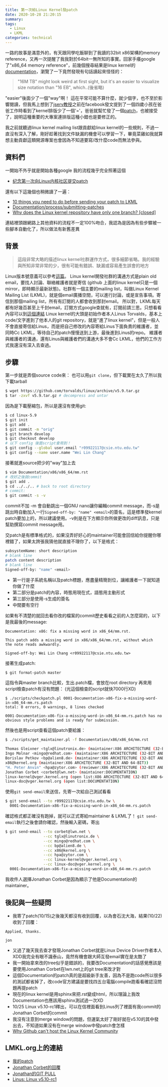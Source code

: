 ```yaml
---
title: 第一次給Linux Kernel發patch
date: 2020-10-28 21:20:15
summary:
tags:
  - Linux
  - LKML
categories: technical
---
```


一路的故事是滿意外的，有天跟同學吃飯聊到了我讀的32bit x86架構的memory reference，又再一次提醒了我我對於64bit一無所知的事實。回家手癢google了"x86_64 memory reference"，前幾個搜尋結果是linux kernel的[documentation](https://www.kernel.org/doc/Documentation/x86/x86_64/mm.txt)，瀏覽了一下竟然發現有句話讀起來怪怪的：
> "16M TB" might look weird at first sight, but it's an easier to visualize size
notation than "16 EB", which..(後省略)

"easier"後面少了一個"way"啊！
這在平常可能不算什麼，就少個字，也不至於影響閱讀，但我馬上想到了[jserv教授](http://wiki.csie.ncku.edu.tw/User/jserv)之前在facebook發文提到了一個四歲小孩在爸爸工作時看到了kernel排版少了一個'='，爸爸就幫忙發了一個[patch](https://www.reddit.com/r/linux/comments/2pqqla/kernel_commit_4_year_old_girl_fixes_formatting_to/)，也被接受了，說明這種重要的大專案連排版這種小錯也是要修正的。

我之前就聽過linux kernel mailing list跟貢獻給linux kernel的一些規則，不過一直沒有深入了解，剛好趁著找到文件缺漏的機會可以學習一下，畢竟菜雞如我就算想主動貢獻這類開源專案也會因為不知道要寫/改什麼code而無法參與。

## 資料們
一開始不外乎就是開始各種google
我的流程幾乎完全照著這個
* [纪念第一次向Linux内核社区提交patch](https://zhuanlan.zhihu.com/p/87530337)

還有以下這幾個也稍微讀了一遍：
* [10 things you need to do before sending your patch to LKML](https://yaapb.wordpress.com/2012/12/14/10-things-you-need-to-do-before-sending-your-patch-to-lkml/)
* [Documentation/process/submitting-patches](https://www.kernel.org/doc/html/latest/process/submitting-patches.html#submittingpatches)
* [Why does the Linux kernel repository have only one branch? [closed]
](https://stackoverflow.com/questions/30268332/why-does-the-linux-kernel-repository-have-only-one-branch/30268416)

連結裡頭跟網路上其他資料的流程不一定100%吻合，我認為是因為有些步驟被一些腳本自動化了，所以做法有新舊差異

## 背景
> 這段非常大略的描述linux kernel社群運作方式，很多細節省略。我的經驗與所知非常非常的少，很有可能有錯誤、缺漏或容易產生誤會的地方

Linux版本號意義可以參考[這篇](https://hackmd.io/@rhythm/B10t9i_Xw)。
Linux kernel開發社群的溝通方式是plain old email，要找人討論、聯絡維護者就是寄信 (github 上面的linux kernel只是一個mirror，即時顯示最新狀態)。社群有一個主要的mailing list，叫做Linux Kernel Mailing List (LKML)，就是個email廣播空間，可以進行討論，或是宣告事項。寄信到那個mailing list，所有有訂閱的人都會收到那封email。
所以對，LKML每天都有好幾百甚至上千封email，訂閱方式google查就有，訂閱前請三思。只想看看內容可以到[這個連結](https://lkml.org)
Linux kernel的大頭是初始作者本人Linus Torvalds，基本上code/文字進到了他本人的git repository，就是"進了linux kernel"，但是一般人不會直接寄信給Linus，而是把自己修改的內容寄給Linus下面負責的維護者，並同時Cc LKML，等待自己的patch慢慢送到上游，最後進到Linus的repo。
維護者與維護者的溝通，還有Linus與維護者們的溝通大多不會Cc LKML，他們的工作方式我還沒有深入去查過。

## 步驟
第一步就是弄個source code來：
也可以用`git clone`，但下載實在太久了所以我下載tarball
```bash
$ wget https://github.com/torvalds/linux/archive/v5.9.tar.gz
$ tar -zxvf v5.9.tar.gz # decompress and untar
```
因為是下載壓縮包，所以是還沒有使用git:
```bash
$ cd linux-5.9
$ git init
$ git add .
$ git commit -m "orig"
$ git branch develop
$ git checkout develop
# 以下 config 後面script會用到！
$ git config --global user.email "r09922117@csie.ntu.edu.tw"
$ git config --name user.name "Wei Lin Chang"
```
接著就進source把少的"way"加上去
```bash
$ vim Documentation/x86/x86_64/mm.rst
# 改好之後就commit
$ git add .
$ cd ../../.. # back to root directory
# commit:
$ git commit -s -v
```
commit不加 -m 會自動跳出一個GNU nano讓你編輯commit message，而-s是跳出時自動加入一行`Signed-off-by: "name" <email>`的簽名，這是標準發kernel patch要加上的，所以建議使用。-v則是在下方顯示你所做更改的diff訊息，只是幫助撰寫commit message用。

交patch是有標準格式的，如果沒弄好好心的maintainer可能會回信給你提醒你哪裡錯了，如果太誇張我猜他就直接不理你了，以下是格式：
```bash
subsystemName: short description
# blank line
patch content description
# blank line
Signed-off-by: "name" <email>
```
* 第一行是子系統名稱以及patch標題，應盡量精簡到位，讓維護者一下就知道你做了什麼
* 第二部分是patch的內容，時態用現在式，語態用主動形式
* 第三部分是使用-s生成的簽名
* 中間要有空行

如果有不清楚的就回去看你改的檔案的commit歷史看看之前的人怎麼寫的，以下是我最後的message:
```
Documentation: x86: fix a missing word in x86_64/mm.rst.

This patch adds a missing word in x86/x86_64/mm.rst, without which
the note reads awkwardly.

Signed-off-by: Wei Lin Chang <r09922117@csie.ntu.edu.tw>
```
接著生成patch:
```bash
$ git format-patch master
```
這指令與master branch比較，生出.patch檔，會放在root directory
再來用script檢查patch有沒有問題：
(光這個檢查的script就快7000行XD)
```
$ ./scripts/checkpatch.pl 0001-Documentation-x86-fix-a-missing-word-in-x86_64-mm.rs.patch
total: 0 errors, 0 warnings, 8 lines checked

0001-Documentation-x86-fix-a-missing-word-in-x86_64-mm.rs.patch has no obvious style problems and is ready for submission.
```
然後也是用script查看這個patch要給誰：
```bash
$ ./scripts/get_maintainer.pl -f Documentation/x86/x86_64/mm.rst

Thomas Gleixner <tglx@linutronix.de> (maintainer:X86 ARCHITECTURE (32-BIT AND 64-BIT))
Ingo Molnar <mingo@redhat.com> (maintainer:X86 ARCHITECTURE (32-BIT AND 64-BIT))
Borislav Petkov <bp@alien8.de> (maintainer:X86 ARCHITECTURE (32-BIT AND 64-BIT))
x86@kernel.org (maintainer:X86 ARCHITECTURE (32-BIT AND 64-BIT))
"H. Peter Anvin" <hpa@zytor.com> (reviewer:X86 ARCHITECTURE (32-BIT AND 64-BIT))
Jonathan Corbet <corbet@lwn.net> (maintainer:DOCUMENTATION)
linux-kernel@vger.kernel.org (open list:X86 ARCHITECTURE (32-BIT AND 64-BIT))
linux-doc@vger.kernel.org (open list:DOCUMENTATION)
```
使用`git send-email`來送信，先寄一次給自己測試看看
```bash
$ git send-email --to r09922117@csie.ntu.edu.tw \
  0001-Documentation-x86-fix-a-missing-word-in-x86_64-mm.rs.patch
```
確認格式都正確沒有跑掉，就可以正式寄給maintainer & LKML了！
`git send-email`執行之後會請你確認，然後輸入密碼，寄出
```bash
$ git send-email --to corbet@lwn.net \
                 --cc tglx@linutronix.de \
                 --cc mingo@redhat.com \
                 --cc bp@alien8.de \
                 --cc x86@kernel.org \
                 --cc hpa@zytor.com \
                 --cc linux-kernel@vger.kernel.org \
                 --cc linux-doc@vger.kernel.org \
  0001-Documentation-x86-fix-a-missing-word-in-x86_64-mm.rs.patch
```
我收件人選擇Jonathan Corbet是因為顯示了他是Documentation的maintainer。

## 後記與一些疑問

* 我寄了patch(10/15)之後幾天都沒有收到回覆，以為會石沈大海，結果(10/22)收到了回覆：
```
Applied, thanks.

jon
```
* 又過了幾天我去查才發現Jonathan Corbet就是Linux Device Driver作者本人XDD我完全有眼不識泰山，竟然有機會跟大師互發email實在是太酷了
* 我一開始拿來改的tree似乎是錯誤的，我要改Documentation的話感覺應該是要使用Jonathan Corbet在lwn.net上的git tree來改才對
* 這個Documentation的patch真的是超級新手友善，因為不是跑code所以很多的測試都省掉了，改code官方建議是要找四五台電腦compile跑看看確認沒問題再提patch
* 現在的linux kernel是用sphinx來把.rst變成html，所以理論上我改Documentation也應該用sphinx測試過一次XD
* 10/25 Linux v5.10-rc1釋出，可以在信裡面看到Linus列了裡面有我commit的Jonathan Corbet的commit
* 我沒有注意到merge window的問題，但運氣太好了剛好就在v5.10的其中發出去，不知道如果沒有在merge window中發patch會怎樣
* [Why Github can't host the Linux Kernel Community](https://blog.ffwll.ch/2017/08/github-why-cant-host-the-kernel.html)

## LMKL.org上的連結
* [我的patch](https://lkml.org/lkml/2020/10/15/60)
* [Jonathan Corbet的回覆](https://lkml.org/lkml/2020/10/21/669)
* [Jonathan的GIT PULL](https://lkml.org/lkml/2020/10/23/849)
* [Linus: Linux v5.10-rc1](https://lkml.org/lkml/2020/10/25/267)
